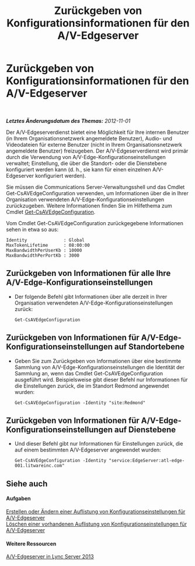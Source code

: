 ﻿---
title: Zurückgeben von Konfigurationsinformationen für den A/V-Edgeserver
TOCTitle: Zurückgeben von Konfigurationsinformationen für den A/V-Edgeserver
ms:assetid: b041f5a4-2387-4075-846c-ec4f99640903
ms:mtpsurl: https://technet.microsoft.com/de-de/library/JJ721850(v=OCS.15)
ms:contentKeyID: 49890889
ms.date: 05/19/2016
mtps_version: v=OCS.15
ms.translationtype: HT
---

# Zurückgeben von Konfigurationsinformationen für den A/V-Edgeserver

 

_**Letztes Änderungsdatum des Themas:** 2012-11-01_

Der A/V-Edgeserverdienst bietet eine Möglichkeit für Ihre internen Benutzer (in Ihrem Organisationsnetzwerk angemeldete Benutzer), Audio- und Videodateien für externe Benutzer (nicht in Ihrem Organisationsnetzwerk angemeldete Benutzer) freizugeben. Der A/V-Edgeserverdienst wird primär durch die Verwendung von A/V-Edge-Konfigurationseinstellungen verwaltet; Einstellung, die über die Standort- oder die Dienstebene konfiguriert werden kann (d. h., sie kann für einen einzelnen A/V-Edgeserver konfiguriert werden).

Sie müssen die Communications Server-Verwaltungsshell und das Cmdlet Get-CsAVEdgeConfiguration verwenden, um Informationen über die in Ihrer Organisation verwendeten A/V-Edge-Konfigurationseinstellungen zurückzugeben. Weitere Informationen finden Sie im Hilfethema zum Cmdlet [Get-CsAVEdgeConfiguration](https://docs.microsoft.com/en-us/powershell/module/skype/Get-CsAVEdgeConfiguration).

Vom Cmdlet Get-CsAVEdgeConfiguration zurückgegebene Informationen sehen in etwa so aus:

    Identity              : Global
    MaxTokenLifetime      : 08:00:00
    MaxBandwidthPerUserKb : 10000
    MaxBandwidthPerPortKb : 3000

## Zurückgeben von Informationen für alle Ihre A/V-Edge-Konfigurationseinstellungen

  - Der folgende Befehl gibt Informationen über alle derzeit in Ihrer Organisation verwendeten A/V-Edge-Konfigurationseinstellungen zurück:
    
        Get-CsAVEdgeConfiguration

## Zurückgeben von Informationen für A/V-Edge-Konfigurationseinstellungen auf Standortebene

  - Geben Sie zum Zurückgeben von Informationen über eine bestimmte Sammlung von A/V-Edge-Konfigurationseinstellungen die Identität der Sammlung an, wenn das Cmdlet Get-CsAVEdgeConfiguration ausgeführt wird. Beispielsweise gibt dieser Befehl nur Informationen für die Einstellungen zurück, die im Standort Redmond angewendet wurden:
    
        Get-CsAVEdgeConfiguration -Identity "site:Redmond"

## Zurückgeben von Informationen für A/V-Edge-Konfigurationseinstellungen auf Dienstebene

  - Und dieser Befehl gibt nur Informationen für Einstellungen zurück, die auf einem bestimmten A/V-Edgeserver angewendet wurden:
    
        Get-CsAVEdgeConfiguration -Identity "service:EdgeServer:atl-edge-001.litwareinc.com"

## Siehe auch

#### Aufgaben

[Erstellen oder Ändern einer Auflistung von Konfigurationseinstellungen für A/V-Edgeserver](lync-server-2013-create-or-modify-a-collection-of-a-v-edge-server-configuration-settings.md)  
[Löschen einer vorhandenen Auflistung von Konfigurationseinstellungen für A/V-Edgeserver](lync-server-2013-delete-an-existing-collection-of-a-v-edge-server-configuration-settings.md)  

#### Weitere Ressourcen

[A/V-Edgeserver in Lync Server 2013](lync-server-2013-audio-video-a-v-edge-servers.md)

